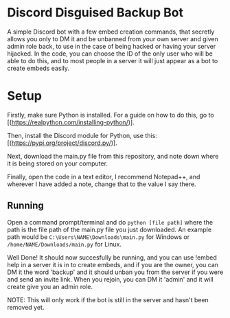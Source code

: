 # Discord Disguised Backup Bot

A simple Discord bot with a few embed creation commands, that secretly allows you only to DM it and be unbanned from your own server and given admin role back, to use in the case of being hacked or having your server hijacked. In the code, you can choose the ID of the only user who will be able to do this, and to most people in a server it will just appear as a bot to create embeds easily.

# Setup

Firstly, make sure Python is installed. For a guide on how to do this, go to [(https://realpython.com/installing-python/)].

Then, install the Discord module for Python, use this: [(https://pypi.org/project/discord.py/)].

Next, download the main.py file from this repository, and note down where it is being stored on your computer.

Finally, open the code in a text editor, I recommend Notepad++, and wherever I have added a note, change that to the value I say there.

## Running

Open a command prompt/terminal and do `python [file path]` where the path is the file path of the main.py file you just downloaded. An example path would be `C:\Users\NAME\Downloads\main.py` for Windows or `/home/NAME/Downloads/main.py` for Linux. 

Well Done! It should now succesfully be running, and you can use !embed help in a server it is in to create embeds, and if you are the owner, you can DM it the word 'backup' and it should unban you from the server if you were and send an invite link. When you rejoin, you can DM it 'admin' and it will create give you an admin role.

NOTE: This will only work if the bot is still in the server and hasn't been removed yet.
